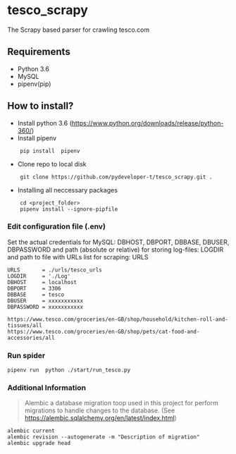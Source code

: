 ﻿# tesco_scrapy

The Scrapy based parser for crawling tesco.com



## Requirements

- Python 3.6
- MySQL 
- pipenv(pip)


## How to install?
- Install python 3.6 (https://www.python.org/downloads/release/python-360/)
- Install pipenv
```
	pip install  pipenv
```	
- Clone repo to local disk
```
	git clone https://github.com/pydeveloper-t/tesco_scrapy.git . 
```	
-  Installing all neccessary packages
```
    cd <project_folder>
    pipenv install --ignore-pipfile
```	





### Edit configuration file (.env)
Set the actual credentials for MySQL:  DBHOST, DBPORT, DBBASE, DBUSER, DBPASSWORD 
and path (absolute or relative) for storing log-files: LOGDIR and path to file with URLs list for scraping: URLS

```
URLS       = ./urls/tesco_urls
LOGDIR     = './Log'
DBHOST     = localhost
DBPORT     = 3306
DBBASE     = tesco
DBUSER     = xxxxxxxxxxx
DBPASSWORD = xxxxxxxxxxx

```

```
https://www.tesco.com/groceries/en-GB/shop/household/kitchen-roll-and-tissues/all
https://www.tesco.com/groceries/en-GB/shop/pets/cat-food-and-accessories/all
```

### Run spider
```
pipenv run  python ./start/run_tesco.py
```

  
### Additional Information
> Alembic a database migration toop used in this project for  perform migrations to handle changes to the database. (See https://alembic.sqlalchemy.org/en/latest/index.html)

```
alembic current
alembic revision --autogenerate -m "Description of migration"
alembic upgrade head
```

